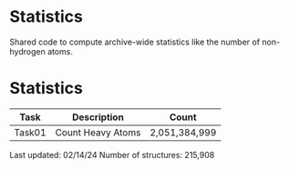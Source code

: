 # Statistics
Shared code to compute archive-wide statistics like the number of non-hydrogen atoms.

# Statistics
| Task | Description | Count |
| --- | --- | --- |
| Task01 | Count Heavy Atoms | 2,051,384,999 |

Last updated: 02/14/24
Number of structures: 215,908
